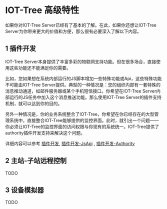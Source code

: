 IOT-Tree 高级特性
==

如果你对IOT-Tree Server已经有了基本的了解。在此，如果你还想让IOT-Tree Server为你带来更大的价值和方便，那么很有必要深入了解以下内容。

## 1 插件开发

IOT-Tree Server本身提供了丰富多彩的物联网支持功能。但在很多场合，直接使用这些功能还不能满足你的需要。

比如，您如果想在系统内部运行的JS脚本增加一些特殊功能或Api，这些特殊功能不可能由IOT-Tree
Server提供。典型的一种情况是：您的组织内部有一套特殊的消息推动通道，如邮件服务器或某个手机短信接口。你希望在IOT-Tree
Server内部运行的JS任务中加入这个消息推送功能。那么使用IOT-Tree Server的插件支持机制，就可以达到你的目的。

另外一种情况是，你的业务系统整合了IOT-Tree，你希望在你已经存在的大型管理系统中，直接整合IOT-Tree能够提供的监控界面。此时，就引出一个问题——你必须让IOT-Tree的监控界面的访问权限与你现有的系统统一。IOT-Tree提供了authority插件开发支持来解决这个问题。

详细内容可以参考 [插件开发][plugin],  [插件开发-JsApi][plug_js_api]  , [插件开发-Authority][plug_auth]

[plugin]:./adv_plugin.md

[plug_js_api]:./adv_plugin_jsapi.md

[plug_auth]:./adv_plugin_auth.md

## 2 主站-子站远程控制

TODO

## 3 设备模拟器

TODO
